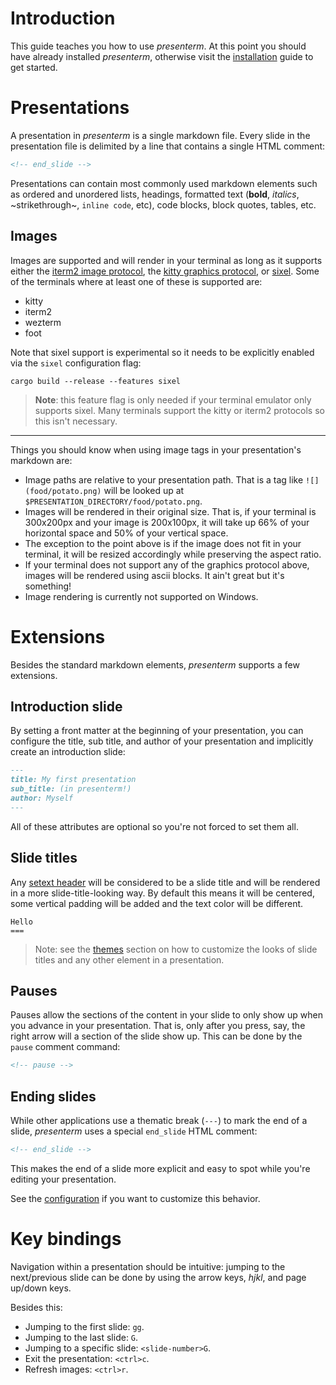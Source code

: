 # Introduction

This guide teaches you how to use _presenterm_. At this point you should have already installed _presenterm_, otherwise 
visit the [installation](/docs/install.md) guide to get started.

# Presentations

A presentation in _presenterm_ is a single markdown file. Every slide in the presentation file is delimited by a line 
that contains a single HTML comment:

```html
<!-- end_slide -->
```

Presentations can contain most commonly used markdown elements such as ordered and unordered lists, headings, formatted 
text (**bold**, _italics_, ~strikethrough~, `inline code`, etc), code blocks, block quotes, tables, etc.

## Images

Images are supported and will render in your terminal as long as it supports either the [iterm2 image 
protocol](https://iterm2.com/documentation-images.html), the [kitty graphics 
protocol](https://sw.kovidgoyal.net/kitty/graphics-protocol/), or [sixel](https://saitoha.github.io/libsixel/). Some of 
the terminals where at least one of these is supported are:

* kitty
* iterm2
* wezterm
* foot

Note that sixel support is experimental so it needs to be explicitly enabled via the `sixel` configuration flag:

```shell
cargo build --release --features sixel
```

> **Note**: this feature flag is only needed if your terminal emulator only supports sixel. Many terminals support the 
> kitty or iterm2 protocols so this isn't necessary.

---

Things you should know when using image tags in your presentation's markdown are:
* Image paths are relative to your presentation path. That is a tag like `![](food/potato.png)` will be looked up at 
  `$PRESENTATION_DIRECTORY/food/potato.png`.
* Images will be rendered in their original size. That is, if your terminal is 300x200px and your image is 200x100px, it 
  will take up 66% of your horizontal space and 50% of your vertical space.
* The exception to the point above is if the image does not fit in your terminal, it will be resized accordingly while 
  preserving the aspect ratio.
* If your terminal does not support any of the graphics protocol above, images will be rendered using ascii blocks. It 
  ain't great but it's something!
* Image rendering is currently not supported on Windows.

# Extensions

Besides the standard markdown elements, _presenterm_ supports a few extensions.

## Introduction slide

By setting a front matter at the beginning of your presentation, you can configure the title, sub title, and author of 
your presentation and implicitly create an introduction slide:

```markdown
---
title: My first presentation
sub_title: (in presenterm!)
author: Myself
---
```

All of these attributes are optional so you're not forced to set them all.

## Slide titles

Any [setext header](https://spec.commonmark.org/0.30/#setext-headings) will be considered to be a slide title and will 
be rendered in a more slide-title-looking way. By default this means it will be centered, some vertical padding will be 
added and the text color will be different.

~~~
Hello
===
~~~

> Note: see the [themes](/docs/themes.md) section on how to customize the looks of slide titles and any other element in 
> a presentation.

## Pauses

Pauses allow the sections of the content in your slide to only show up when you advance in your presentation. That is, 
only after you press, say, the right arrow will a section of the slide show up. This can be done by the `pause` comment 
command:

```html
<!-- pause -->
```

## Ending slides

While other applications use a thematic break (`---`) to mark the end of a slide, _presenterm_ uses a special 
`end_slide` HTML comment:

```html
<!-- end_slide -->
```

This makes the end of a slide more explicit and easy to spot while you're editing your presentation.

See the [configuration](/docs/config.md#implicit_slide_ends) if you want to customize this behavior.

# Key bindings

Navigation within a presentation should be intuitive: jumping to the next/previous slide can be done by using the arrow 
keys, _hjkl_, and page up/down keys.

Besides this:

* Jumping to the first slide: `gg`.
* Jumping to the last slide: `G`.
* Jumping to a specific slide: `<slide-number>G`.
* Exit the presentation: `<ctrl>c`.
* Refresh images: `<ctrl>r`.
